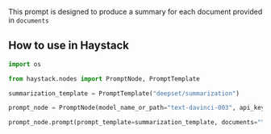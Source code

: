 This prompt is designed to produce a summary for each document provided in `documents`

## How to use in Haystack

```python 
import os

from haystack.nodes import PromptNode, PromptTemplate

summarization_template = PromptTemplate("deepset/summarization")

prompt_node = PromptNode(model_name_or_path="text-davinci-003", api_key=os.environ.get("OPENAI_API_KEY"))

prompt_node.prompt(prompt_template=summarization_template, documents="YOUR_DOCUMENTS")
```
